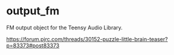 # output_fm
FM output object for the Teensy Audio Library. 

https://forum.pjrc.com/threads/30152-puzzle-little-brain-teaser?p=83373#post83373

